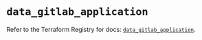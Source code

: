 # `data_gitlab_application`

Refer to the Terraform Registry for docs: [`data_gitlab_application`](https://registry.terraform.io/providers/gitlabhq/gitlab/16.9.1/docs/data-sources/application).
